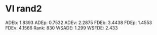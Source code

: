 # VI rand2

ADEb: 1.8393
ADEp: 0.7532
ADEv: 2.2875
FDEb: 3.4438
FDEp: 1.4553
FDEv: 4.1566
Rank: 830
WSADE: 1.299
WSFDE: 2.433